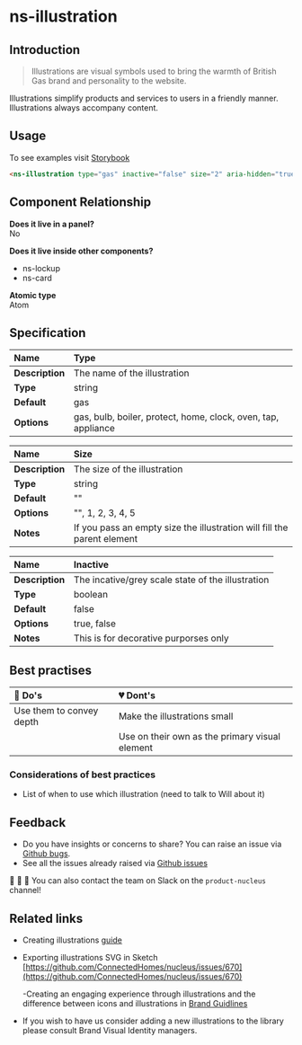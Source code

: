 # ns-illustration

## Introduction

> Illustrations are visual symbols used to bring the warmth of British Gas brand and personality to the website.

Illustrations simplify products and services to users in a friendly manner. Illustrations always accompany content.

## Usage

To see examples visit [Storybook](https://nucleus.bgdigital.xyz/demo/index.html?path=/story/ns-illustrations--gas)

```html
<ns-illustration type="gas" inactive="false" size="2" aria-hidden="true"></ns-illustration>
```

## Component Relationship

**Does it live in a panel?**  
No

**Does it live inside other components?**  
* ns-lockup
* ns-card

**Atomic type**  
Atom

## Specification

| **Name** | Type |
| :--- | :--- |
| **Description** | The name of the illustration |
| **Type** | string |
| **Default** | gas |
| **Options** | gas, bulb, boiler, protect, home, clock, oven, tap, appliance |

| **Name** | Size |
| :--- | :--- |
| **Description** | The size of the illustration |
| **Type** | string |
| **Default** | "" |
| **Options** | "", 1, 2, 3, 4, 5 |
| **Notes** | If you pass an empty size the illustration will fill the parent element |

| **Name** | Inactive |
| :--- | :--- |
| **Description** | The incative/grey scale state of the illustration |
| **Type** | boolean |
| **Default** | false |
| **Options** | true, false |
| **Notes** | This is for decorative purporses only |

## Best practises

| 💚 Do's | 💔 Dont's |
| :--- | :--- |
| Use them to convey depth | Make the illustrations small |
| | Use on their own as the primary visual element |

### Considerations of best practices

* List of when to use which illustration (need to talk to Will about it)

## Feedback

* Do you have insights or concerns to share? You can raise an issue via [Github bugs](https://github.com/ConnectedHomes/nucleus/issues/new?assignees=&labels=Bug&template=a--bug-report.md&title=[bug]%20[ns-illustration]).
* See all the issues already raised via [Github issues](https://github.com/connectedHomes/nucleus/issues?utf8=%E2%9C%93&q=is%3Aopen+is%3Aissue+label%3ABug+[ns-illustration])

💩 🎉 🦄 You can also contact the team on Slack on the `product-nucleus` channel!

## Related links

* Creating illustrations [guide](https://centrica.frontify.com/document/158#/illustrations/creating-illustrations)
* Exporting illustrations SVG in Sketch [https://github.com/ConnectedHomes/nucleus/issues/670](https://github.com/ConnectedHomes/nucleus/issues/670)

  -Creating an engaging experience through illustrations and the difference between icons and illustrations in [Brand Guidlines](https://centrica.frontify.com/d/6307mViOlfHB/visual-identity#/illustrations/creating-an-engaging-experience-through-illustration)

* If you wish to have us consider adding a new illustrations to the library please consult Brand Visual Identity managers.
